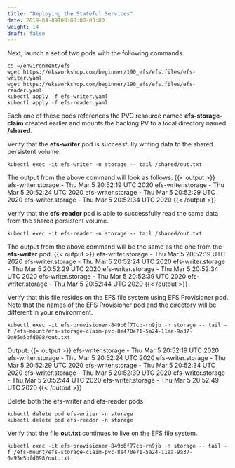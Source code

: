 ```yaml
---
title: "Deploying the Stateful Services"
date: 2019-04-09T00:00:00-03:00
weight: 14
draft: false
---
```


Next, launch a set of two pods with the following commands.
```
cd ~/environment/efs
wget https://eksworkshop.com/beginner/190_efs/efs.files/efs-writer.yaml
wget https://eksworkshop.com/beginner/190_efs/efs.files/efs-reader.yaml
kubectl apply -f efs-writer.yaml
kubectl apply -f efs-reader.yaml
```

Each one of these pods references the PVC resource named **efs-storage-claim** created earlier and mounts the backing PV to a local directory named **/shared**.


Verify that the **efs-writer** pod is successfully writing data to the shared persistent volume.
```
kubectl exec -it efs-writer -n storage -- tail /shared/out.txt
```
The output from the above command will look as follows:
{{< output >}}
efs-writer.storage - Thu Mar 5 20:52:19 UTC 2020
efs-writer.storage - Thu Mar 5 20:52:24 UTC 2020
efs-writer.storage - Thu Mar 5 20:52:29 UTC 2020
efs-writer.storage - Thu Mar 5 20:52:34 UTC 2020
{{< /output >}}


Verify that the **efs-reader** pod is able to successfully read the same data from the shared persistent volume.
```
kubectl exec -it efs-reader -n storage -- tail /shared/out.txt
```
The output from the above command will be the same as the one from the  **efs-writer** pod.
{{< output >}}
efs-writer.storage - Thu Mar 5 20:52:19 UTC 2020
efs-writer.storage - Thu Mar 5 20:52:24 UTC 2020
efs-writer.storage - Thu Mar 5 20:52:29 UTC 2020
efs-writer.storage - Thu Mar 5 20:52:34 UTC 2020
efs-writer.storage - Thu Mar 5 20:52:39 UTC 2020
efs-writer.storage - Thu Mar 5 20:52:44 UTC 2020
{{< /output >}}

Verify that this file resides on the EFS file system using EFS Provisioner pod. Note that the names of the EFS Provisioner pod and the directory will be different in your environment.
```
kubectl exec -it efs-provisioner-849b6f77cb-rn9jb -n storage -- tail -f /efs-mount/efs-storage-claim-pvc-8e470e71-5a24-11ea-9a37-0a95e5bfd098/out.txt
```
Output:
{{< output >}}
efs-writer.storage - Thu Mar 5 20:52:19 UTC 2020
efs-writer.storage - Thu Mar 5 20:52:24 UTC 2020
efs-writer.storage - Thu Mar 5 20:52:29 UTC 2020
efs-writer.storage - Thu Mar 5 20:52:34 UTC 2020
efs-writer.storage - Thu Mar 5 20:52:39 UTC 2020
efs-writer.storage - Thu Mar 5 20:52:44 UTC 2020
efs-writer.storage - Thu Mar 5 20:52:49 UTC 2020
{{< /output >}}

Delete both the efs-writer and efs-reader pods 
```
kubectl delete pod efs-writer -n storage
kubectl delete pod efs-reader -n storage
```
Verify that the file **out.txt** continues to live on the EFS file system.
```
kubectl exec -it efs-provisioner-849b6f77cb-rn9jb -n storage -- tail -f /efs-mount/efs-storage-claim-pvc-8e470e71-5a24-11ea-9a37-0a95e5bfd098/out.txt
```

